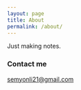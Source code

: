 ```yaml
---
layout: page
title: About
permalink: /about/
---
```

Just making notes.

### Contact me

[semyonli21@gmail.com](mailto:email@domain.com)
